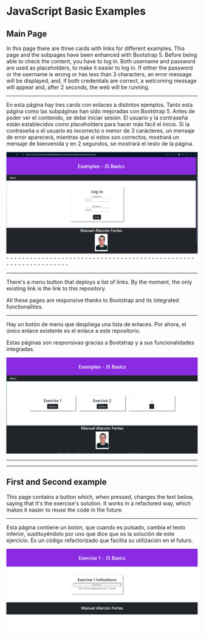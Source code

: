 <h1>JavaScript Basic Examples</h1>

<h2>Main Page</h2>

In this page there are three cards with links for different examples. This page and the subpages have been enhanced with Bootstrap 5. Before being able to check the content, you have to log in. Both username and password are used as placeholders, to make it easier to log in. If either the password or the username is wrong or has less than 3 characters, an error message will be displayed, and, if both credentials are correct, a welcoming message will appear and, after 2 seconds, the web will be running.

- - - - - - - - - - - - - - - - - - - - - - - - - - - - - - - - - - - - - - - - - - - - - - - - - - - - - - - - - - - - - - - -

En esta página hay tres cards con enlaces a distintos ejemplos. Tanto esta página como las subpáginas han sido mejoradas con Bootstrap 5. Antes de poder ver el contenido, se debe iniciar sesión. El usuario y la contraseña están establecidos como placeholders para hacer más fácil el inicio. Si la contraseña o el usuario es incorrecto o menor de 3 carácteres, un mensaje de error aparecerá, mientras que si estos son correctos, mostrará un mensaje de bienvenida y en 2 segundos, se mostrará el resto de la página.


<img src="./img/LandPageLogin.png">
- - - - - - - - - - - - - - - - - - - - - - - - - - - - - - - - - - - - - - - - - - - - - - - - - - - - - - - - - - - - - - - -

- - - - - - - - - - - - - - - - - - - - - - - - - - - - - - - - - - - - - - - - - - - - - - - - - - - - - - - - - - - - - - - -

 There's a menu button that deploys a list of links. By the moment, the only existing link is the link to this repository. 

All these pages are responsive thanks to Bootstrap and its integrated functionalities.

- - - - - - - - - - - - - - - - - - - - - - - - - - - - - - - - - - - - - - - - - - - - - - - - - - - - - - - - - - - - - - - -

Hay un botón de menú que despliega una lista de enlaces. Por ahora, el único enlace existente es el enlace a este repositorio. 

Estas páginas son responsivas gracias a Bootstrap y a sus funcionalidades integradas.

<img src="./img/LandPage.png">

- - - - - - - - - - - - - - - - - - - - - - - - - - - - - - - - - - - - - - - - - - - - - - - - - - - - - - - - - - - - - - - -

- - - - - - - - - - - - - - - - - - - - - - - - - - - - - - - - - - - - - - - - - - - - - - - - - - - - - - - - - - - - - - - -

<h2>First and Second example</h2>

This page contains a button which, when pressed, changes the text below, saying that it's the exercise's solution. It works in a refactored way, which makes it easier to reuse the code in the future.

- - - - - - - - - - - - - - - - - - - - - - - - - - - - - - - - - - - - - - - - - - - - - - - - - - - - - - - - - - - - - - - -

Esta página contiene un botón, que cuando es pulsado, cambia el texto inferior, sustituyéndolo por uno que dice que es la solución de este ejercicio. Es un código refactorizado que facilita su utilización en el futuro.

<img src="./img/exercise1.png">